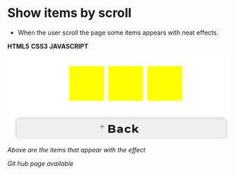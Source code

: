 # Show items by scroll
- When the user scroll the page some items appears with neat effects.

**HTML5** 
**CSS3** 
**JAVASCRIPT** 





![screenshot-button](screenshot.png) 



*Above are the items that appear with the effect*

*Git hub page available*
